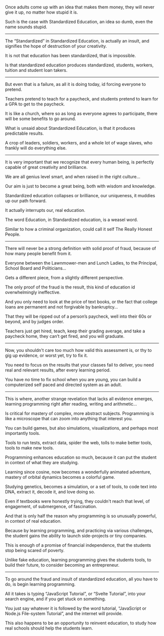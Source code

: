 Once adults come up with an idea that makes them money,
they will never give it up, no matter how stupid it is.

Such is the case with Standardized Education,
an idea so dumb, even the name sounds stupid.

---

The “Standardized” in Standardized Education,
is actually an insult, and signifies the hope of destruction of your creativity.

It is not that education has been standardized,
that is impossible.

Is that standardized education produces standardized,
students, workers, tuition and student loan takers.

---

But even that is a failure, as all it is doing today,
id forcing everyone to pretend.

Teachers pretend to teach for a paycheck,
and students pretend to learn for a GPA to get to the paycheck.

It is like a church, where so as long as everyone agrees to participate,
there will be some benefits to go around.

What is unsaid about Standardized Education,
is that it produces predictable results.

A crop of leaders, soldiers, workers,
and a whole lot of wage slaves, who frankly will do everything else.

---

It is very important that we recognize that every human being,
is perfectly capable of great creativity and brilliance.

We are all genius level smart,
and when raised in the right culture...

Our aim is just to become a great being,
both with wisdom and knowledge.

Standardized education collapses or brilliance,
our uniqueness, it muddies up our path forward.

It actually interrupts our,
real education.

The word Education,
in Standardized education, is a weasel word.

Similar to how a criminal organization,
could call it self The Really Honest People.

---

There will never be a strong definition with solid proof of fraud,
because of how many people benefit from it.

Everyone between the Lawnmower-men and Lunch Ladies,
to the Principal, School Board and Politicians…

Gets a different piece,
from a slightly different perspective.

The only proof of the fraud is the result,
this kind of education id overwhelmingly ineffective.

And you only need to look at the price of text books,
or the fact that college loans are permanent and not forgivable by bankruptcy…

That they will be ripped out of a person’s paycheck,
well into their 60s or beyond, and by judges order.

<!-- FUTURE TODO add examples of organized fraud -->

Teachers just get hired, teach, keep their grading average,
and take a paycheck home, they can’t get fired, and you will graduate.

---

Now, you shouldn't care too much how valid this assessment is,
or thy to gig up evidence, or worst yet, try to fix it.

You need to focus on the results that your classes fail to deliver,
you need real and relevant results, after every learning period.

You have no time to fix school when you are young,
you can build a computerized self paced and directed system as an adult.

---

This is where, another strange revelation that lacks all evidence emerges,
learning programming right after reading, writing and arithmetic…

Is critical for mastery of complex, more abstract subjects.
Programming is like a microscope that can zoom into anything that interest you.

You can build games, but also simulations, visualizations,
and perhaps most importantly tools.

Tools to run tests, extract data, spider the web,
tolls to make better tools, tools to make new tools.

Programming enhances education so much,
because it can put the student in context of what they are studying.

Learning since cosine, now becomes a wonderfully animated adventure,
mastery of orbital dynamics becomes a colorful game.

Studying genetics, becomes a simulation, or a set of tools,
to code text into DNA, extract it, decode it, and love doing so.

Even if textbooks were honestly trying, they couldn't reach that level,
of engagement, of submergence, of fascination.

And that is only half the reason why programming is so unusually powerful,
in context of real education.

Because by learning programming, and practicing via various challenges,
the student gains the ability to launch side-projects or tiny companies.

This is enough of a promise of financial independence,
that the students stop being scared of poverty.

Unlike fake education, learning programming gives the students tools,
to build their future, to consider becoming an entrepreneur.

---

To go around the fraud and insult of standardized education,
all you have to do, is begin learning programming.

All it takes is typing “JavaScript Tutorial”, or “Svelte Tutorial”,
into your search engine, and if you get stuck on something.

You just say whatever it is followed by the word tutorial,
“JavaScript or Node.js File-system Tutorial”, and the internet will provide.

This also happens to be an opportunity to reinvent education,
to study how real schools should help the students learn.
